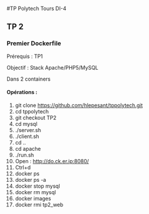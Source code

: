 #TP Polytech Tours DI-4


## TP 2

### Premier Dockerfile

Prérequis : TP1

Objectif : Stack Apache/PHP5/MySQL

Dans 2 containers

#### Opérations :

1. git clone https://github.com/hlepesant/tppolytech.git
1. cd tppolytech
1. git checkout TP2
1. cd mysql
1. ./server.sh
1. ./client.sh
1. cd ..
1. cd apache
1. ./run.sh
1. Open : http://do.ck.er.ip:8080/
1. Ctrl+d
1. docker ps
1. docker ps -a
1. docker stop mysql
1. docker rm mysql
1. docker images
1. docker rmi tp2_web

